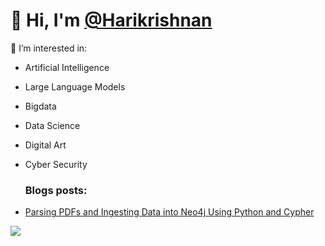 # 👋 Hi, I'm [@Harikrishnan](https://github.com/HarikrishnanK9/)

👀 I’m interested in:
- Artificial Intelligence
- Large Language Models
- Bigdata
- Data Science
- Digital Art
- Cyber Security

  ### Blogs posts:
<!-- BLOG-POST-LIST:START -->
- [Parsing PDFs and Ingesting Data into Neo4j Using Python and Cypher](https://medium.com/@harikrishnank497/parsing-pdfs-and-ingesting-data-into-neo4j-using-python-4e0103144903)
<!-- BLOG-POST-LIST:END -->
<!-- 




![Profile views](https://gpvc.arturio.dev/HarikrishnanK9)   -->

 <a href="https://hits.seeyoufarm.com"><img src="https://hits.seeyoufarm.com/api/count/incr/badge.svg?url=https%3A%2F%2Fgithub.com%2Fgjbae1212%2Fhit-counhttps%3A%2F%2Fgithub.com%2FHarikrishnanK9%2FHarikrishnanK9ter&count_bg=%2379C83D&title_bg=%23555555&icon=&icon_color=%23E7E7E7&title=hits&edge_flat=false"/></a>
